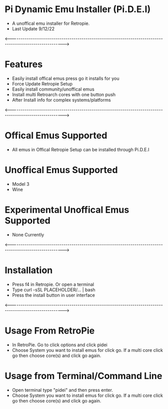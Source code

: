 # Pi Dynamic Emu Installer (Pi.D.E.I)
- A unoffical emu installer for Retropie. 
- Last Update 9/12/22

<-------------------------------------------------------------------------------------------------------->

# Features
- Easily install offical emus press go it installs for you
- Force Update Retropie Setup 
- Easily install community/unoffical emus
- Install multi Retroarch cores with one button push
- After Install info for complex systems/platforms

<-------------------------------------------------------------------------------------------------------->

# Offical Emus Supported 
- All emus in Offical Retropie Setup can be installed through Pi.D.E.I


# Unoffical Emus Supported 
- Model 3
- Wine


# Experimental Unoffical Emus Supported 
- None Currently 

<-------------------------------------------------------------------------------------------------------->

# Installation
- Press f4 in Retropie. Or open a terminal
- Type curl -sSL PLACEHOLDER/... | bash
- Press the install button in user interface

<-------------------------------------------------------------------------------------------------------->

# Usage From RetroPie
- In RetroPie. Go to click options and click pidei
- Choose System you want to install emus for click go. If a multi core click go then choose core(s) and click go again.


# Usage from Terminal/Command Line 
- Open terminal type  "pidei"  and then press enter.
- Choose System you want to install emus for click go. If a multi core click go then choose core(s) and click go again.

